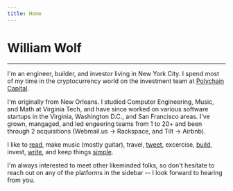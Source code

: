 ```yaml
---
title: Home
---
```


# William Wolf

------------------

I'm an engineer, builder, and investor living in New York City.
I spend most of my time in the cryptocurrency world on the investment team
at [Polychain Capital](https://polychain.capital).

I'm originally from New Orleans. I studied Computer Engineering, Music, and Math at Virginia Tech,
and have since worked on various software startups in the Virginia, Washington D.C.,
and San Francisco areas. I've grown, mangaged, and led engeering teams from 1 to 20+ and
been through 2 acquisitions (Webmail.us -> Rackspace, and Tilt -> Airbnb).

I like to
[read](/reading.html),
make music (mostly guitar),
travel,
[tweet](https://twitter.com/throughnothing),
excercise,
[build](https://github.com/throughnothing),
invest,
[write](writing.html),
and keep things [simple](https://www.goodreads.com/quotes/897002-our-life-is-frittered-away-by-detail-simplicity-simplicity-simplicity-i).

I'm always interested to meet other likeminded folks, so don't hesitate to reach out on any of the platforms in the sidebar -- I look forward to hearing from you.

